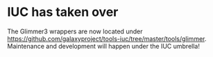 IUC has taken over
==================

The Glimmer3 wrappers are now located under https://github.com/galaxyproject/tools-iuc/tree/master/tools/glimmer.
Maintenance and development will happen under the IUC umbrella!

